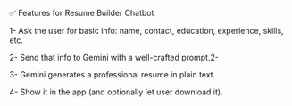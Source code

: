 ✅ Features for Resume Builder Chatbot

1- Ask the user for basic info: name, contact, education, experience, skills, etc.

2- Send that info to Gemini with a well-crafted prompt.2- 

3- Gemini generates a professional resume in plain text.

4- Show it in the app (and optionally let user download it).

